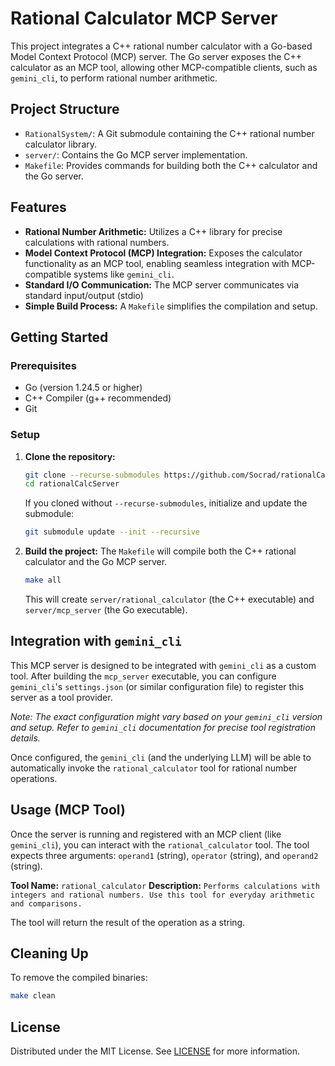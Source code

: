 # Rational Calculator MCP Server

This project integrates a C++ rational number calculator with a Go-based Model Context Protocol (MCP) server. The Go server exposes the C++ calculator as an MCP tool, allowing other MCP-compatible clients, such as `gemini_cli`, to perform rational number arithmetic.

## Project Structure

- `RationalSystem/`: A Git submodule containing the C++ rational number calculator library.
- `server/`: Contains the Go MCP server implementation.
- `Makefile`: Provides commands for building both the C++ calculator and the Go server.

## Features

- **Rational Number Arithmetic:** Utilizes a C++ library for precise calculations with rational numbers.
- **Model Context Protocol (MCP) Integration:** Exposes the calculator functionality as an MCP tool, enabling seamless integration with MCP-compatible systems like `gemini_cli`.
- **Standard I/O Communication:** The MCP server communicates via standard input/output (stdio)
- **Simple Build Process:** A `Makefile` simplifies the compilation and setup.

## Getting Started

### Prerequisites

- Go (version 1.24.5 or higher)
- C++ Compiler (g++ recommended)
- Git

### Setup

1.  **Clone the repository:**
    ```bash
    git clone --recurse-submodules https://github.com/Socrad/rationalCalcServer.git
    cd rationalCalcServer
    ```
    If you cloned without `--recurse-submodules`, initialize and update the submodule:
    ```bash
    git submodule update --init --recursive
    ```

2.  **Build the project:**
    The `Makefile` will compile both the C++ rational calculator and the Go MCP server.
    ```bash
    make all
    ```
    This will create `server/rational_calculator` (the C++ executable) and `server/mcp_server` (the Go executable).

## Integration with `gemini_cli`

This MCP server is designed to be integrated with `gemini_cli` as a custom tool. After building the `mcp_server` executable, you can configure `gemini_cli`'s `settings.json` (or similar configuration file) to register this server as a tool provider.

*Note: The exact configuration might vary based on your `gemini_cli` version and setup. Refer to `gemini_cli` documentation for precise tool registration details.*

Once configured, the `gemini_cli` (and the underlying LLM) will be able to automatically invoke the `rational_calculator` tool for rational number operations.

## Usage (MCP Tool)

Once the server is running and registered with an MCP client (like `gemini_cli`), you can interact with the `rational_calculator` tool. The tool expects three arguments: `operand1` (string), `operator` (string), and `operand2` (string).

**Tool Name:** `rational_calculator`
**Description:** `Performs calculations with integers and rational numbers. Use this tool for everyday arithmetic and comparisons.`

The tool will return the result of the operation as a string.

## Cleaning Up

To remove the compiled binaries:

```bash
make clean
```

## License

Distributed under the MIT License. See [LICENSE](./LICENSE) for more information.
